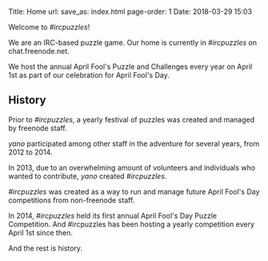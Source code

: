 Title: Home
url:
save_as: index.html
page-order: 1
Date: 2018-03-29 15:03

Welcome to *#ircpuzzles*!

We are an IRC-based puzzle game. Our home is currently in *#ircpuzzles* on chat.freenode.net.

We host the annual April Fool's Puzzle and Challenges every year on April 1st as part of our celebration for April Fool's Day.

History
-------

Prior to *#ircpuzzles*, a yearly festival of puzzles was created and managed by freenode staff.

*yano* participated among other staff in the adventure for several years, from 2012 to 2014.

In 2013, due to an overwhelming amount of volunteers and individuals who wanted to contribute, *yano* created *#ircpuzzles*.

*#ircpuzzles* was created as a way to run and manage future April Fool's Day competitions from non-freenode staff.

In 2014, *#ircpuzzles* held its first annual April Fool's Day Puzzle Competition. And #ircpuzzles has been hosting a yearly competition every April 1st since then.

And the rest is history.
